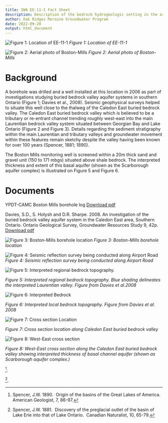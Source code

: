 ```yaml
---
title: IWA EE-11-1 Fact Sheet
description: Description of the bedrock hydrogeologic setting in the area of IWA EE-11-1
author: Oak Ridges Moraine Groundwater Program
date: 2022-09-20
output: html_document
---
```

![*Figure 1: Location of EE-11-1*](Images/ee%2011%20cover.png)
_Figure 1: Location of EE-11-1_

![*Figure 2: Aerial photo of Boston-Mills*](Images/boston_aerial.jpg)
_Figure 2: Aerial photo of Boston-Mills_

# Background

A borehole was drilled and a well installed at this location in 2006 as part of investigations studying buried bedrock valley aquifer systems in southern Ontario (Figure 1; Davies et al., 2008).  Seismic geophysical surveys helped to situate this well close to the thalweg of the Caledon East buried bedrock valley.  The Caledon East buried bedrock valley which is believed to be a tributary or re-entrant channel trending roughly west-east into the main Laurentian bedrock valley system situated between Georgian Bay and Lake Ontario (Figure 2 and Figure 3).  Details regarding the sediment stratigraphy within the main Laurentian and tributary valleys and groundwater movement within these features remain sketchy despite the valley having been known for over 100 years (Spencer, 1881; 1890).

The Boston Mills monitoring well is screened within a 20m thick sand and gravel unit (150 to 171 mbgs) situated above shale bedrock.  The interpreted thickness and extent of this basal aquifer (shown as the Scarborough aquifer complex) is illustrated on Figure 5 and Figure 6.

# Documents
YPDT-CAMC Boston Mills borehole log [Download pdf](PDFS/BostonMills%20BH.jpg)​

Davies, S.D., S. Holysh and D.R. Sharpe.  2008.  An investigation of the buried bedrock valley aquifer system in the Caledon East area, Southern Ontario.  Ontario Geological Survey, Groundwater Resources Study 9, 42p. [Download pdf](PDFS/Davies%20et%20al_2008_An%20Investigation%20of%20the%20Buried%20Bedrock%20Valley%20Aquifer%20System_5286.pdf)

![*Figure 3: Boston-Mills borehole location*](Images/boston_1.png)
_Figure 3: Boston-Mills borehole location_


![*Figure 4: Seismic reflection survey being conducted along Airport Road*](Images/boston_seismic.jpg)
_Figure 4: Seismic reflection survey being conducted along Airport Road_


![*Figure 5: Interpreted regional bedrock topography.*](Images/boston_3.png)

_Figure 5: Interpreted regional bedrock topography. Blue shading delineates the interpreted Laurentian valley. Figure from Davies et al.2008_


![*Figure 6: Interpreted Bedrock*](Images/boston_4.png)

_Figure 6: Interpreted local bedrock topography. Figure from Davies et al. 2008_


![*Figure 7: Cross section Location*](Images/boston_5.png)

_Figure 7: Cross section location along Caledon East buried bedrock valley_


![*Figure 8: West-East cross section*](Images/boston_6.png)

_Figure 8: West-East cross section along the Caledon East buried bedrock valley showing interpreted thickness of basal channel aquifer (shown as Scarborough aquifer complex.)_

[^1].

[^2].  

[^1]: Spencer, J.W. 1890.  Origin of the basins of the Great Lakes of America.  American Geologist, 7, 86-97.​
[^2]: Spencer, J.W. 1881.  Discovery of the preglacial outlet of the basin of Lake Erie into that of Lake Ontario.  Canadian Naturalist, 10, 65-79.​
